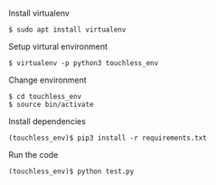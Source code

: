 Install virtualenv 
```
$ sudo apt install virtualenv

```
Setup virtural environment
```
$ virtualenv -p python3 touchless_env

```
Change environment
```
$ cd touchless_env
$ source bin/activate

```
Install dependencies
```
(touchless_env)$ pip3 install -r requirements.txt
```
Run the code
```
(touchless_env)$ python test.py
```
